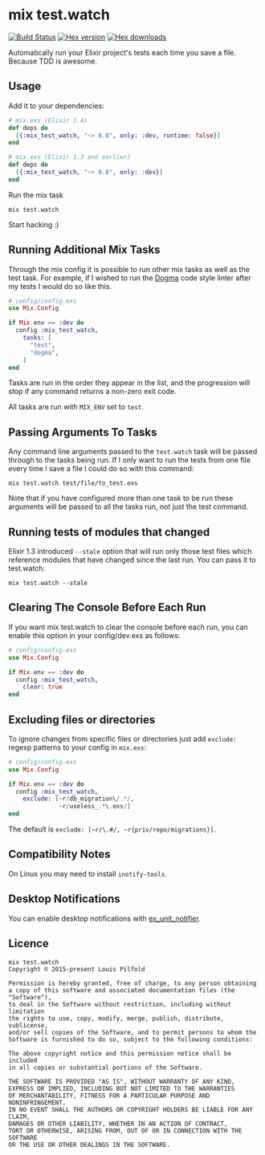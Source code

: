 mix test.watch
==============

[![Build Status](https://travis-ci.org/lpil/mix-test.watch.svg?branch=master)](https://travis-ci.org/lpil/mix-test.watch)
[![Hex version](https://img.shields.io/hexpm/v/mix_test_watch.svg "Hex version")](https://hex.pm/packages/mix_test_watch)
[![Hex downloads](https://img.shields.io/hexpm/dt/mix_test_watch.svg "Hex downloads")](https://hex.pm/packages/mix_test_watch)

Automatically run your Elixir project's tests each time you save a file.
Because TDD is awesome.


## Usage

Add it to your dependencies:

```elixir
# mix.exs (Elixir 1.4)
def deps do
  [{:mix_test_watch, "~> 0.8", only: :dev, runtime: false}]
end
```

```elixir
# mix.exs (Elixir 1.3 and earlier)
def deps do
  [{:mix_test_watch, "~> 0.8", only: :dev}]
end
```

Run the mix task

```
mix test.watch
```

Start hacking :)


## Running Additional Mix Tasks

Through the mix config it is possible to run other mix tasks as well as the
test task. For example, if I wished to run the [Dogma][dogma] code style
linter after my tests I would do so like this.

[dogma]: https://github.com/lpil/dogma

```elixir
# config/config.exs
use Mix.Config

if Mix.env == :dev do
  config :mix_test_watch,
    tasks: [
      "test",
      "dogma",
    ]
end
```

Tasks are run in the order they appear in the list, and the progression will
stop if any command returns a non-zero exit code.

All tasks are run with `MIX_ENV` set to `test`.


## Passing Arguments To Tasks

Any command line arguments passed to the `test.watch` task will be passed
through to the tasks being run. If I only want to run the tests from one file
every time I save a file I could do so with this command:

```
mix test.watch test/file/to_test.exs
```

Note that if you have configured more than one task to be run these arguments
will be passed to all the tasks run, not just the test command.

## Running tests of modules that changed

Elixir 1.3 introduced `--stale` option that will run only those test files which reference modules that have changed since the last run. You can pass it to test.watch:

```
mix test.watch --stale
```

## Clearing The Console Before Each Run

If you want mix test.watch to clear the console before each run, you can
enable this option in your config/dev.exs as follows:

```elixir
# config/config.exs
use Mix.Config

if Mix.env == :dev do
  config :mix_test_watch,
    clear: true
end
```

## Excluding files or directories

To ignore changes from specific files or directories just add `exclude:` regexp
patterns to your config in `mix.exs`:

```elixir
# config/config.exs
use Mix.Config

if Mix.env == :dev do
  config :mix_test_watch,
    exclude: [~r/db_migration\/.*/,
              ~r/useless_.*\.exs/]
end
```

The default is `exclude: [~r/\.#/, ~r{priv/repo/migrations}]`.

## Compatibility Notes

On Linux you may need to install `inotify-tools`.

## Desktop Notifications

You can enable desktop notifications with
[ex_unit_notifier](https://github.com/navinpeiris/ex_unit_notifier).


## Licence

```
mix test.watch
Copyright © 2015-present Louis Pilfold

Permission is hereby granted, free of charge, to any person obtaining
a copy of this software and associated documentation files (the "Software"),
to deal in the Software without restriction, including without limitation
the rights to use, copy, modify, merge, publish, distribute, sublicense,
and/or sell copies of the Software, and to permit persons to whom the
Software is furnished to do so, subject to the following conditions:

The above copyright notice and this permission notice shall be included
in all copies or substantial portions of the Software.

THE SOFTWARE IS PROVIDED "AS IS", WITHOUT WARRANTY OF ANY KIND,
EXPRESS OR IMPLIED, INCLUDING BUT NOT LIMITED TO THE WARRANTIES
OF MERCHANTABILITY, FITNESS FOR A PARTICULAR PURPOSE AND NONINFRINGEMENT.
IN NO EVENT SHALL THE AUTHORS OR COPYRIGHT HOLDERS BE LIABLE FOR ANY CLAIM,
DAMAGES OR OTHER LIABILITY, WHETHER IN AN ACTION OF CONTRACT,
TORT OR OTHERWISE, ARISING FROM, OUT OF OR IN CONNECTION WITH THE SOFTWARE
OR THE USE OR OTHER DEALINGS IN THE SOFTWARE.
```
